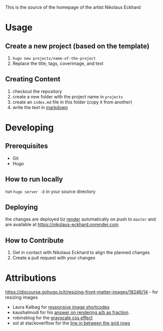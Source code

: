 This is the source of the homepage of the artist Nikolaus Eckhard

# Usage

## Create a new project (based on the template)

1. `hugo new projects/name-of-the-project`
2. Replace the title, tags, coverimage, and text

## Creating Content

1. checkout the repository
2. create a new folder with the project name in `projects`
3. create an `index.md` file in this folder (copy it from another)
4. write the text in [markdown](https://www.markdownguide.org/basic-syntax)

# Developing

## Prerequisites

* Git
* Hugo

## How to run locally

run `hugo server -D` in your source directory

## Deploying

the changes are deployed bz [render](render.com) automatically on push to `master` and
are available at https://nikolaus-eckhard.onrender.com

## How to Contribute

1. Get in contact with Nikolaus Eckhard to align the planned changes
2. Create a pull request with your changes


# Attributions

https://discourse.gohugo.io/t/resizing-front-matter-images/18246/14 - for resizing images
* Laura Kalbag for [responsive image shortcodes](https://laurakalbag.com/processing-responsive-images-with-hugo/)
* kaushalmodi for his [answer on rendering a/b as fraction](https://discourse.gohugo.io/t/solved-how-to-prevent-a-text-character-from-being-transformed/13850).
* robinsblog for the [grayscale css effect](https://robinroelofsen.com/change-images-grayscale-color-hover)
* sol at stackoverflow for the [line in between the grid rows](https://stackoverflow.com/questions/50769251/border-after-each-row-in-css-grid)